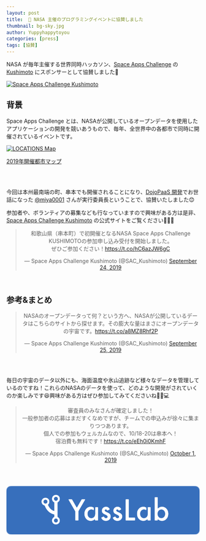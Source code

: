 ```yaml
---
layout: post
title:  🤝 NASA 主催のプログラミングイベントに協賛しました
thumbnail: bg-sky.jpg
author: Yuppyhappytoyou
categories: [press]
tags: [協賛]
---
```


NASA が毎年主催する世界同時ハッカソン、[Space Apps Challenge](https://www.spaceappschallenge.org/) の [Kushimoto](https://space-apps-kushimoto.github.io/) にスポンサーとして協賛しました🤝

[![Space Apps Challenge Kushimoto](https://i.gyazo.com/ca8b8a4dd245e582c5702657727bcad1.png)](https://space-apps-kushimoto.github.io/)


## 背景

Space Apps Challenge とは、NASAが公開しているオープンデータを使用したアプリケーションの開発を競いあうもので、毎年、全世界中の各都市で同時に開催されているイベントです。

[![LOCATIONS Map](https://i.gyazo.com/bf837140af106b1c833dae3dad0c0616.png)](https://2019.spaceappschallenge.org/locations/map)
<div class="center" style="margin-bottom: 60px;">
  <a href="https://2019.spaceappschallenge.org/locations/map">2019年開催都市マップ</a>
</div>

今回は本州最南端の町、串本でも開催されることになり、[DojoPaaS 開発](https://yasslab.jp/ja/news/dojopaas-porting-for-maintenability)でお世話になった [@miya0001](https://twitter.com/miya0001) さんが実行委員長ということで、協賛いたしました😊

参加者や、ボランティアの募集なども行なっていますので興味がある方は是非、[Space Apps Challenge Kushimoto](https://space-apps-kushimoto.github.io/) の公式サイトをご覧ください👩‍🚀✨

<div class="center" style="margin-bottom: 60px;" align="center">
  <blockquote class="twitter-tweet"><p lang="ja" dir="ltr">和歌山県（串本町）で初開催となるNASA Space Apps Challenge KUSHIMOTOの参加申し込み受付を開始しました。<br>ぜひご参加ください！<a href="https://t.co/hC6azJW6gC">https://t.co/hC6azJW6gC</a></p>&mdash; Space Apps Challenge Kushimoto (@SAC_Kushimoto) <a href="https://twitter.com/SAC_Kushimoto/status/1176316960474202112?ref_src=twsrc%5Etfw">September 24, 2019</a></blockquote> 
</div>


## 参考&まとめ

<div class="center" style="margin-bottom: 60px;" align="center">
  <blockquote class="twitter-tweet"><p lang="ja" dir="ltr">NASAのオープンデータって何？という方へ、NASAが公開しているデータはこちらのサイトから探せます。その膨大な量はまさにオープンデータの宇宙です。<a href="https://t.co/a8MZ8Rhf2P">https://t.co/a8MZ8Rhf2P</a></p>&mdash; Space Apps Challenge Kushimoto (@SAC_Kushimoto) <a href="https://twitter.com/SAC_Kushimoto/status/1176802869602684928?ref_src=twsrc%5Etfw">September 25, 2019</a></blockquote> 
</div>

毎日の宇宙のデータ以外にも、海面温度や氷山追跡など様々なデータを管理しているのですね！これらのNASAのデータを使って、どのような開発がされていくのか楽しみです😆興味がある方はぜひ参加してみてくださいね👩‍🚀💻

<div class="center" style="margin-bottom: 60px;" align="center">
   <blockquote class="twitter-tweet"><p lang="ja" dir="ltr">審査員のみなさんが確定しました！<br>一般参加者の応募はまだすくなめですが、チームでの申込みが徐々に集まりつつあります。<br>個人での参加もウェルカムなので、10/18-20は串本へ！<br>宿泊費も無料です！<a href="https://t.co/eEh0i0KmhF">https://t.co/eEh0i0KmhF</a></p>&mdash; Space Apps Challenge Kushimoto (@SAC_Kushimoto) <a href="https://twitter.com/SAC_Kushimoto/status/1178966778044485632?ref_src=twsrc%5Etfw">October 1, 2019</a></blockquote>
</div>

[![YassLab Inc.](/img/logos/800x200.png)](/)


